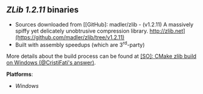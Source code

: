 *ZLib 1.2.11* binaries
----------------------

- Sources downloaded from [[GitHub]: madler/zlib - (v1.2.11) A massively spiffy yet delicately unobtrusive compression library. http://zlib.net](https://github.com/madler/zlib/tree/v1.2.11)
- Built with assembly speedups (which are 3<sup>rd</sup>-party)

More details about the build process can be found at [\[SO\]: CMake zlib build on Windows (@CristiFati's answer)](https://stackoverflow.com/a/52150206/4788546).

**Platforms**:
- *Windows*

